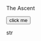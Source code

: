 
<!DOCTYPE html>
<html>


<!--
Page setup
-->

<head>The Ascent</head>
<p>

  <button onclick="startGame()"> click me </button>
</p>

<p>
  <div id = "str"> str</div>
</p>

<p onload = begin()></p>

<script>
  function begin() {
    var act = 10;
    myGamePiece = new component(30, 30, "red", 10, 120);
    myGamePiece.gravity = 0.05;
    myScore = new component("30px", "Consolas", "black", 280, 40, "text");
    setTimeout(function () {
                document.getElementById('message').innerHTML =
                    'The page has finished loading! After 5 second';
            }, 5000); 
</script>



<script>
  window.onload = startgame() {
    var Inv = ["error","sword"];
    myGamePiece = new component(30, 30, "red", 10, 120);
    myGamePiece.gravity = 0.05;
    myScore = new component("30px", "Consolas", "black", 280, 40, "text");
    setTimeout(function () {
                document.getElementById('message').innerHTML =
                    'The page has finished loading! After 5 second';
            }, 5000); 
  };
  
</script>
<script src="stats.js"> hello</script>


</html>

